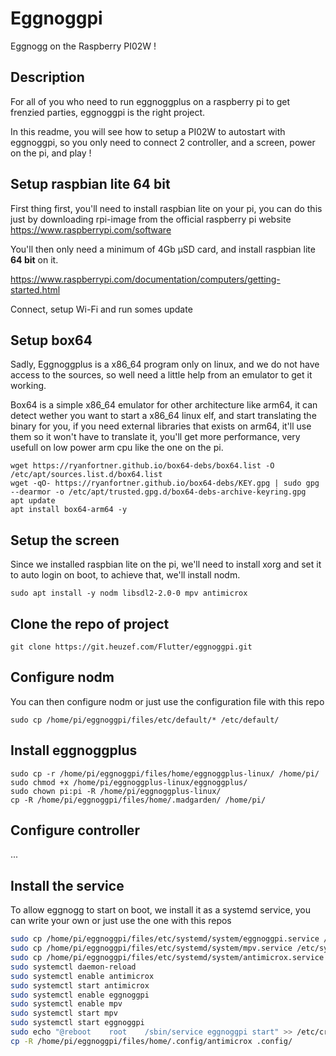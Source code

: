 # Eggnoggpi

Eggnogg on the Raspberry PI02W !

## Description

For all of you who need to run eggnoggplus on a raspberry pi to get frenzied parties, eggnoggpi is the right project.

In this readme, you will see how to setup a PI02W to autostart with eggnoggpi, so you only need to connect 2 controller, and a screen, power on the pi, and play !

## Setup raspbian lite 64 bit

First thing first, you'll need to install raspbian lite on your pi, you can do this just by downloading rpi-image from the official raspberry pi website https://www.raspberrypi.com/software

You'll then only need a minimum of 4Gb µSD card, and install raspbian lite **64 bit** on it.

https://www.raspberrypi.com/documentation/computers/getting-started.html

Connect, setup Wi-Fi and run somes update

## Setup box64

Sadly, Eggnoggplus is a x86_64 program only on linux, and we do not have access to the sources, so well need a little help from an emulator to get it working.

Box64 is a simple x86_64 emulator for other architecture like arm64, it can detect wether you want to start a x86_64 linux elf, and start translating the binary for you, if you need external libraries that exists on arm64, it'll use them so it won't have to translate it, you'll get more performance, very usefull on low power arm cpu like the one on the pi.

```
wget https://ryanfortner.github.io/box64-debs/box64.list -O /etc/apt/sources.list.d/box64.list
wget -qO- https://ryanfortner.github.io/box64-debs/KEY.gpg | sudo gpg --dearmor -o /etc/apt/trusted.gpg.d/box64-debs-archive-keyring.gpg
apt update
apt install box64-arm64 -y
```

## Setup the screen

Since we installed raspbian lite on the pi, we'll need to install xorg and set it to auto login on boot, to achieve that, we'll install nodm.

```
sudo apt install -y nodm libsdl2-2.0-0 mpv antimicrox
```

## Clone the repo of project

```
git clone https://git.heuzef.com/Flutter/eggnoggpi.git
```

## Configure nodm

You can then configure nodm or just use the configuration file with this repo

```
sudo cp /home/pi/eggnoggpi/files/etc/default/* /etc/default/
```

## Install eggnoggplus

```
sudo cp -r /home/pi/eggnoggpi/files/home/eggnoggplus-linux/ /home/pi/
sudo chmod +x /home/pi/eggnoggplus-linux/eggnoggplus/
sudo chown pi:pi -R /home/pi/eggnoggplus-linux/
cp -R /home/pi/eggnoggpi/files/home/.madgarden/ /home/pi/
```

## Configure controller

...

## Install the service

To allow eggnogg to start on boot, we install it as a systemd service, you can write your own or just use the one with this repos

```sh
sudo cp /home/pi/eggnoggpi/files/etc/systemd/system/eggnoggpi.service /etc/systemd/system/eggnoggpi.service
sudo cp /home/pi/eggnoggpi/files/etc/systemd/system/mpv.service /etc/systemd/system/mpv.service
sudo cp /home/pi/eggnoggpi/files/etc/systemd/system/antimicrox.service /etc/systemd/system/antimicrox.service
sudo systemctl daemon-reload
sudo systemctl enable antimicrox
sudo systemctl start antimicrox
sudo systemctl enable eggnoggpi
sudo systemctl enable mpv
sudo systemctl start mpv
sudo systemctl start eggnoggpi
sudo echo "@reboot    root    /sbin/service eggnoggpi start" >> /etc/crontab
cp -R /home/pi/eggnoggpi/files/home/.config/antimicrox .config/
```
